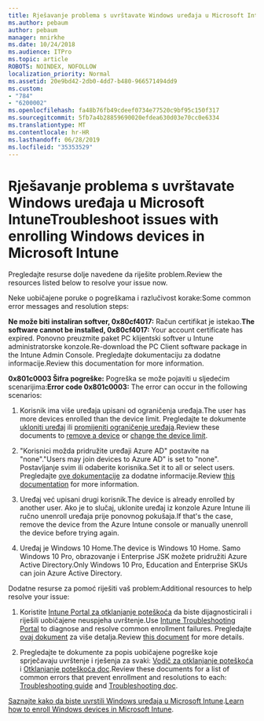 ```yaml
---
title: Rješavanje problema s uvrštavate Windows uređaja u Microsoft Intune
ms.author: pebaum
author: pebaum
manager: mnirkhe
ms.date: 10/24/2018
ms.audience: ITPro
ms.topic: article
ROBOTS: NOINDEX, NOFOLLOW
localization_priority: Normal
ms.assetid: 20e9bd42-2db0-4dd7-b480-966571494dd9
ms.custom:
- "784"
- "6200002"
ms.openlocfilehash: fa48b76fb49cdeef0734e77520c9bf95c150f317
ms.sourcegitcommit: 5fb7a4b28859690020efdea630d03e70cc0e6334
ms.translationtype: MT
ms.contentlocale: hr-HR
ms.lasthandoff: 06/28/2019
ms.locfileid: "35353529"
---
```

# <a name="troubleshoot-issues-with-enrolling-windows-devices-in-microsoft-intune"></a><span data-ttu-id="23121-102">Rješavanje problema s uvrštavate Windows uređaja u Microsoft Intune</span><span class="sxs-lookup"><span data-stu-id="23121-102">Troubleshoot issues with enrolling Windows devices in Microsoft Intune</span></span>

<span data-ttu-id="23121-103">Pregledajte resurse dolje navedene da riješite problem.</span><span class="sxs-lookup"><span data-stu-id="23121-103">Review the resources listed below to resolve your issue now.</span></span>
  
<span data-ttu-id="23121-104">Neke uobičajene poruke o pogreškama i razlučivost korake:</span><span class="sxs-lookup"><span data-stu-id="23121-104">Some common error messages and resolution steps:</span></span>
  
 <span data-ttu-id="23121-105">**Ne može biti instaliran softver, 0x80cf4017:** Račun certifikat je istekao.</span><span class="sxs-lookup"><span data-stu-id="23121-105">**The software cannot be installed, 0x80cf4017:** Your account certificate has expired.</span></span> <span data-ttu-id="23121-106">Ponovno preuzmite paket PC klijentski softver u Intune administratorske konzole.</span><span class="sxs-lookup"><span data-stu-id="23121-106">Re-download the PC Client software package in the Intune Admin Console.</span></span> <span data-ttu-id="23121-107">Pregledajte dokumentaciju za dodatne informacije.</span><span class="sxs-lookup"><span data-stu-id="23121-107">Review this documentation for more information.</span></span>
  
 <span data-ttu-id="23121-108">**0x801c0003 Šifra pogreške:** Pogreška se može pojaviti u sljedećim scenarijima:</span><span class="sxs-lookup"><span data-stu-id="23121-108">**Error code 0x801c0003:** The error can occur in the following scenarios:</span></span>
  
1. <span data-ttu-id="23121-109">Korisnik ima više uređaja upisani od ograničenja uređaja.</span><span class="sxs-lookup"><span data-stu-id="23121-109">The user has more devices enrolled than the device limit.</span></span> <span data-ttu-id="23121-110">Pregledajte te dokumente [ukloniti uređaj](https://docs.microsoft.com/intune/devices-wipe) ili [promijeniti ograničenje uređaja](https://docs.microsoft.com/intune/enrollment-restrictions-set#set-device-limit-restrictions).</span><span class="sxs-lookup"><span data-stu-id="23121-110">Review these documents to [remove a device](https://docs.microsoft.com/intune/devices-wipe) or [change the device limit](https://docs.microsoft.com/intune/enrollment-restrictions-set#set-device-limit-restrictions).</span></span>

2. <span data-ttu-id="23121-111">"Korisnici možda pridružite uređaji Azure AD" postavite na "none".</span><span class="sxs-lookup"><span data-stu-id="23121-111">"Users may join devices to Azure AD" is set to "none".</span></span> <span data-ttu-id="23121-112">Postavljanje svim ili odaberite korisnika.</span><span class="sxs-lookup"><span data-stu-id="23121-112">Set it to all or select users.</span></span> <span data-ttu-id="23121-113">Pregledajte [ove dokumentacije](https://docs.microsoft.com/azure/active-directory/device-management-azure-portal#configure-device-settings) za dodatne informacije.</span><span class="sxs-lookup"><span data-stu-id="23121-113">Review [this documentation](https://docs.microsoft.com/azure/active-directory/device-management-azure-portal#configure-device-settings) for more information.</span></span>

3. <span data-ttu-id="23121-114">Uređaj već upisani drugi korisnik.</span><span class="sxs-lookup"><span data-stu-id="23121-114">The device is already enrolled by another user.</span></span> <span data-ttu-id="23121-115">Ako je to slučaj, uklonite uređaj iz konzole Azure Intune ili ručno unenroll uređaja prije ponovnog pokušaja.</span><span class="sxs-lookup"><span data-stu-id="23121-115">If that's the case, remove the device from the Azure Intune console or manually unenroll the device before trying again.</span></span>

4. <span data-ttu-id="23121-116">Uređaj je Windows 10 Home.</span><span class="sxs-lookup"><span data-stu-id="23121-116">The device is Windows 10 Home.</span></span> <span data-ttu-id="23121-117">Samo Windows 10 Pro, obrazovanje i Enterprise JSK možete pridružiti Azure Active Directory.</span><span class="sxs-lookup"><span data-stu-id="23121-117">Only Windows 10 Pro, Education and Enterprise SKUs can join Azure Active Directory.</span></span>

<span data-ttu-id="23121-118">Dodatne resurse za pomoć riješiti vaš problem:</span><span class="sxs-lookup"><span data-stu-id="23121-118">Additional resources to help resolve your issue:</span></span>
  
1. <span data-ttu-id="23121-119">Koristite [Intune Portal za otklanjanje poteškoća](https://devicemanagement.microsoft.com/#blade/Microsoft_Intune_DeviceSettings/TroubleshootBlade) da biste dijagnosticirali i riješili uobičajene neuspjeha uvrštenje.</span><span class="sxs-lookup"><span data-stu-id="23121-119">Use [Intune Troubleshooting Portal](https://devicemanagement.microsoft.com/#blade/Microsoft_Intune_DeviceSettings/TroubleshootBlade) to diagnose and resolve common enrollment failures.</span></span> <span data-ttu-id="23121-120">Pregledajte [ovaj dokument](https://docs.microsoft.com/intune/help-desk-operators) za više detalja.</span><span class="sxs-lookup"><span data-stu-id="23121-120">Review [this document](https://docs.microsoft.com/intune/help-desk-operators) for more details.</span></span>

2. <span data-ttu-id="23121-121">Pregledajte te dokumente za popis uobičajene pogreške koje sprječavaju uvrštenje i rješenja za svaki: [Vodič za otklanjanje poteškoća](https://support.microsoft.com/help/4089533/troubleshooting-windows-device-enrollment-problems-in-microsoft-intune) i [Otklanjanje poteškoća doc](https://docs.microsoft.com/intune-classic/troubleshoot/troubleshoot-device-enrollment-in-intune).</span><span class="sxs-lookup"><span data-stu-id="23121-121">Review these documents for a list of common errors that prevent enrollment and resolutions to each: [Troubleshooting guide](https://support.microsoft.com/help/4089533/troubleshooting-windows-device-enrollment-problems-in-microsoft-intune) and [Troubleshooting doc](https://docs.microsoft.com/intune-classic/troubleshoot/troubleshoot-device-enrollment-in-intune).</span></span>

<span data-ttu-id="23121-122">[Saznajte kako da biste uvrstili Windows uređaja u Microsoft Intune](https://docs.microsoft.com/intune/windows-enroll).</span><span class="sxs-lookup"><span data-stu-id="23121-122">[Learn how to enroll Windows devices in Microsoft Intune](https://docs.microsoft.com/intune/windows-enroll).</span></span>
